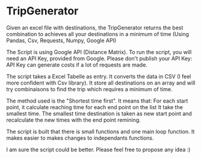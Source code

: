 # TripGenerator
Given an excel file with destinations, the TripGenerator returns the best combination to achieves all your destinations in a minimum of time (Using Pandas, Csv, Requests, Numpy, Google API)

The Script is using Google API (Distance Matrix).
To run the script, you will need an API Key, provided from Google.
Please don't publish your API Key: API Key can generate costs if a lot of requests are made.

  The script takes a Excel Tabelle as entry.
  It converts the data in CSV (I feel more confident with Csv library).
  It store all destinations on an array and will try combinaisons to find the trip which requires a minimum of time.
  
The method used is the "Shortest time first".
It means that:
  For each start point, it calculate reaching time for each end point on the list
  It take the smallest time.
  The smallest time destination is taken as new start point and recalculate the new times with the end point remining.
  
The script is built that there is small functions and one main loop function. It makes easier to makes changes to independants functions.


I am sure the script could be better. Please feel free to propose any idea :)
